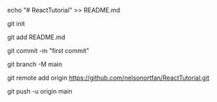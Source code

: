 echo "# ReactTutorial" >> README.md

git init

git add README.md

git commit -m "first commit"

git branch -M main

git remote add origin https://github.com/nelsonortfan/ReactTutorial.git

git push -u origin main
